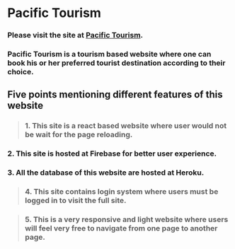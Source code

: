 # Pacific Tourism 

### Please visit the site at  [**Pacific Tourism**](https://pacific-tourism.web.app/).

### Pacific Tourism is a tourism based website where one can book his or her preferred tourist destination according to their choice.

## Five points mentioning different features of this website

> ### 1. This site is a react based website where user would not be wait for the page reloading.

### 2. This site is hosted at Firebase for better user experience.

### 3. All the database of this website are hosted at Heroku. 

> ### 4. This site contains login system where users must be logged in to visit the full site.

> ### 5. This is a very responsive and light website where users will feel very free to navigate from one page to another page.